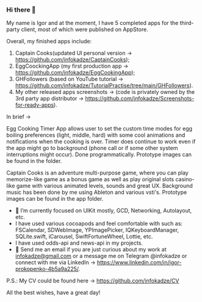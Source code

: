 ### Hi there 👋

My name is Igor and at the moment, I have 5 completed apps for the third-party client, most of which were published on AppStore.

Overall, my finished apps include:

  1) Captain Cooks(updated UI personal version -> https://github.com/infokadze/CaptainCooks);
  2) EggCoockingApp (my first production app -> https://github.com/infokadze/EggCookingApp);
  3) GHFollowers (based on YouTube tutorial -> https://github.com/infokadze/TutorialPractise/tree/main/GHFollowers).
  4) My other released apps screenshots -> (code is privately owned by the 3rd party app distributor -> https://github.com/infokadze/Screenshots-for-ready-apps).
  
In brief ->

Egg Cooking Timer App allows user to set the custom time modes for egg boiling preferences (light, middle, hard) with some cool animations and notifications  when the cooking is over. Timer does continue to work even if the app might go to background (phone call or if some other system interruptions might occur). Done programmatically.
Prototype images can be found in the folder.

Captain Cooks is an adventure multi-purpose game, where you can play memorize-like game as a bonus game as well as play original slots casino-like game with various animated levels, sounds and great UX. Background music has been done by me using Ableton and various vsti's.
Prototype images can be found in the app folder.

- 🔭 I’m currently focused on UIKit mostly, GCD, Networking, Autolayout, etc. 
- I have used various cocoapods and feel comfortable with such as: FSCalendar, SDWebImage, YPImagePicker, IQKeyboardManager, SQLite.swift, iCarousel, SwiftFortuneWheel, Lottie, etc.
-  I have used odds-api and news-api in my projects.
- 💬 Send me an email if you are just curious about my work at infokadze@gmail.com or a message me on Telegram @infokadze or connect with me via LinkedIn -> https://www.linkedin.com/in/igor-prokopenko-4b5a9a225/.

P.S.: My CV could be found here -> https://github.com/infokadze/CV

All the best wishes, have a great day!
